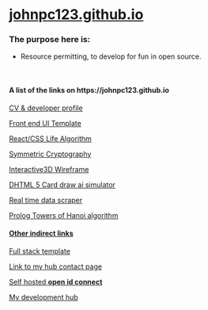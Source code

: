 # [johnpc123.github.io](https://johnpc123.github.io)

<H3>The purpose here is: </H3>
<ul>
    <li>Resource permitting, to develop for fun in open source.</li>
</ul>
<br/>

<h4>A list of the links on https://johnpc123.github.io</h4>

<p><a href="https://johnpc.xyz/dev">CV & developer profile</a></p>
<p><a href="https://johnpc.xyz/smart-objective">Front end UI Template</a></p>
<p><a href="https://practicalcoder.com/react-life/">React/CSS Life Algorithm</a></p>
<p><a href="https://corner.practicalcoder.com/impression.html">Symmetric Cryptography</a></p>
<p><a href="https://corner.practicalcoder.com/">Interactive3D Wireframe</a></p>
<p><a href="https://poker.practicalcoder.com">DHTML 5 Card draw ai simulator</a></p>
<p><a href="https://johnpc123.github.io/py-fx-scraper/">Real time data scraper</a></p>
<p><a href="https://swish.swi-prolog.org/p/TowersOfHanoi.pl">Prolog Towers of Hanoi algorithm</p>

<h4>Other indirect links</h4>
<p><a href="https://story.practicalcoder.com">Full stack template</a></p>
<p><a href="https://hub.practicalcoder.com/connect">Link to my hub contact page</a></p>
<p><a href="https://oidc.practicalcoder.com/.well-known/openid-configuration">Self hosted <b>open id connect</b></a></p>
<p><a href="https://hub.practicalcoder.com/">My development hub</a></p>


